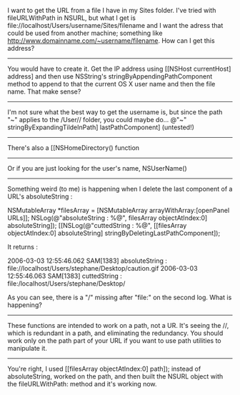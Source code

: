 I want to get the URL from a file I have in my Sites folder. I've tried with fileURLWithPath in NSURL, but what I get is file://localhost/Users/username/Sites/filename and I want the adress that could be used from another machine; something like http://www.domainname.com/~username/filename.
How can I get this address?

----

You would have to create it. Get the IP address using     [[NSHost currentHost] address] and then use NSString's     stringByAppendingPathComponent method to append to that the current OS X user name and then the file name. That make sense?

----

I'm not sure what the best way to get the username is, but since the path "~" applies to the /User/<username>/ folder, you could maybe do...     @"~" stringByExpandingTildeInPath] lastPathComponent] (untested!)

----

There's also a [[NSHomeDirectory() function

----

Or if you are just looking for the user's name, NSUserName()

----

Something weird (to me) is happening when I delete the last component of a URL's absoluteString :

    
NSMutableArray *filesArray = [NSMutableArray arrayWithArray:[openPanel URLs]];
NSLog(@"absoluteString : %@", filesArray objectAtIndex:0] absoluteString]);
[[NSLog(@"cuttedString : %@", [[filesArray objectAtIndex:0] absoluteString] stringByDeletingLastPathComponent]);


It returns :

    
2006-03-03 12:55:46.062 SAM[1383] absoluteString : file://localhost/Users/stephane/Desktop/caution.gif
2006-03-03 12:55:46.063 SAM[1383] cuttedString : file:/localhost/Users/stephane/Desktop/


As you can see, there is a "/" missing after "file:" on the second log.
What is happening?

----
These functions are intended to work on a path, not a UR. It's seeing the //, which is redundant in a path, and eliminating the redundancy. You should work only on the path part of your URL if you want to use path utilities to manipulate it.

----
You're right, I used     [[filesArray objectAtIndex:0] path]); instead of     absoluteString, worked on the path, and then built the NSURL object with the     fileURLWithPath: method and it's working now.
